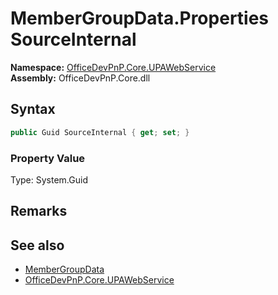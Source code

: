 # MemberGroupData.Properties SourceInternal
  

**Namespace:** [OfficeDevPnP.Core.UPAWebService](OfficeDevPnP.Core.UPAWebService.md)  
**Assembly:** OfficeDevPnP.Core.dll  
## Syntax
```C#
public Guid SourceInternal { get; set; }
```

### Property Value
Type: System.Guid  

## Remarks 

## See also
- [MemberGroupData](OfficeDevPnP.Core.UPAWebService.MemberGroupData.md) 
- [OfficeDevPnP.Core.UPAWebService](OfficeDevPnP.Core.UPAWebService.md) 
